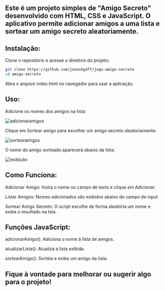 Este é um projeto simples de "Amigo Secreto" desenvolvido com HTML, CSS e JavaScript. O aplicativo permite adicionar amigos a uma lista e sortear um amigo secreto aleatoriamente.
------------------
Instalação:
------------------
Clone o repositório e acesse o diretório do projeto:

```bash
git clone https://github.com/jonasbgdff/jogo-amigo-secreto
cd amigo-secreto
```

Abra o arquivo index.html no navegador para usar a aplicação.

Uso:
------------------
Adicione os nomes dos amigos na lista: 

![adicionaramigos](https://github.com/user-attachments/assets/f2b1fc85-6633-4cb8-8a82-2d09c601b0d9)

Clique em Sortear amigo para escolher um amigo secreto aleatoriamente:

![sortearamigos](https://github.com/user-attachments/assets/57a7031d-d953-4cf1-a9c8-29e27038f785)

O nome do amigo sorteado aparecerá abaixo da lista:

![exibição](https://github.com/user-attachments/assets/b8429930-2421-41dc-85f0-0fe769b2ea0c)


Como Funciona:
------------------
Adicionar Amigo: Insira o nome no campo de texto e clique em Adicionar.

Listar Amigos: Nomes adicionados são exibidos abaixo do campo de input.

Sortear Amigo Secreto: O script escolhe de forma aleatória um nome e exibe o resultado na tela.

Funções JavaScript:
------------------
adicionarAmigo(): Adiciona o nome à lista de amigos.

atualizarLista(): Atualiza a lista exibida.

sortearAmigo(): Sorteia e exibe um amigo da lista.

Fique à vontade para melhorar ou sugerir algo para o projeto!
-----------------------
